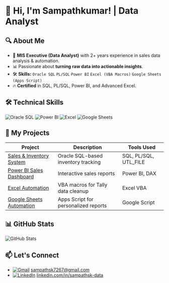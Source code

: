 # 👋 Hi, I'm Sampathkumar! | Data Analyst

## 🔍 About Me
- 🏢 **MIS Executive (Data Analyst)** with 2+ years experience in sales data analysis & automation. 
- 📊 Passionate about **turning raw data into actionable insights**.
- 🛠 **Skills:** `Oracle SQL` `PL/SQL` `Power BI` `Excel (VBA Macros)` `Google Sheets (Apps Script)`
- 🔥 **Certified** in SQL, PL/SQL, Power BI, and Advanced Excel.

## 🛠️ Technical Skills
![Oracle SQL](https://img.shields.io/badge/Oracle_SQL-F80000?style=flat&logo=oracle&logoColor=white)
![Power BI](https://img.shields.io/badge/Power_BI-F2C811?style=flat&logo=powerbi&logoColor=black)
![Excel](https://img.shields.io/badge/Excel-217346?style=flat&logo=microsoftexcel&logoColor=white)
![Google Sheets](https://img.shields.io/badge/Google_Sheets-34A853?style=flat&logo=googlesheets&logoColor=white)

## 📂 My Projects
| Project | Description | Tools Used |
|---------|-------------|------------|
| [Sales & Inventory System](link) | Oracle SQL-based inventory tracking | SQL, PL/SQL, UTL_FILE |
| [Power BI Sales Dashboard](link) | Interactive sales reports | Power BI, DAX |
| [Excel Automation](link) | VBA macros for Tally data cleanup | Excel VBA |
| [Google Sheets Automation](link) | Apps Script for personalized reports | Google Script |

## 📊 GitHub Stats
![GitHub Stats](https://github-readme-stats.vercel.app/api?username=SampathSK369&show_icons=true&theme=radical)

## 📫 Let's Connect
- [![Gmail](https://img.shields.io/badge/Gmail-D14836?style=flat&logo=gmail&logoColor=white)](mailto:sampathsk7267@gmail.com) sampathsk7267@gmail.com
- [![LinkedIn](https://img.shields.io/badge/LinkedIn-0077B5?style=flat&logo=linkedin&logoColor=white)](https://linkedin.com/in/sampathsk-data) [linkedin.com/in/sampathsk-data](https://linkedin.com/in/sampathsk-data)


